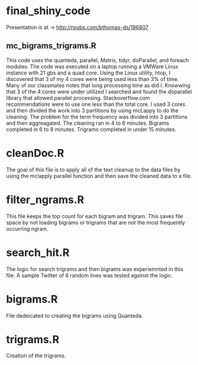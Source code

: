 # final_shiny_code

Presentation is at -> http://rpubs.com/bthomas-ds/196807

## mc_bigrams_trigrams.R
This code uses the quanteda, parallel, Matrix, tidyr, doParallel, and foreach modules. The code was executed on a laptop running a VMWare Linux instance with 21 gbs and a quad core. Using the Linux utility, htop, I discovered that 3 of my 4 cores were being used less than 3% of time. Many of our classmates notes that long processing time as did I. Knowwing that 3 of the 4 cores were under utilized I searched and found the doparallel library that allowed parallel processing. Stackoverflow.com recommendations were to use one less than the total core. I used 3 cores and then divided the work into 3 partitions by using mcLappy to do the cleaning. The problem for the term frequency was divided into 3 partitions and then aggreagated. The cleaning ran in 4 to 6 minutes. Bigrams completed in 6 to 8 minutes. Trigrams completed in under 15 minutes. 

# cleanDoc.R
The goal of this file is to apply all of the text cleanup to the data files by using the mclapply parallel function and then save the cleaned data to a file.

# filter_ngrams.R
This file keeps the top count for each bigram and trigram. This saves file space by not loading bigrams or trigrams that are not the most frequently occurring ngram.

# search_hit.R
The logic for search trigrams and then bigrams was experiemnted in this file. A sample Twitter of 6 random lines was tested against the logic.

# bigrams.R
File dedeicated to creating the bigrams using Quanteda.

# trigrams.R
Creation of the trigrams.